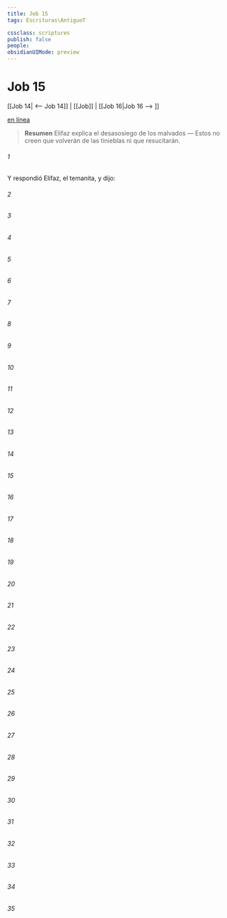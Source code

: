 ```yaml
---
title: Job 15
tags: Escrituras\AntiguoT

cssclass: scriptures
publish: false
people:
obsidianUIMode: preview
---
```


# Job 15
[[Job 14| <-- Job 14]] | [[Job]] | [[Job 16|Job 16 --> ]]

[en línea](https://churchofjesuschrist.org/study/scriptures/ot/job/15?lang=spa)

> __Resumen__
Elifaz explica el desasosiego de los malvados — Estos no creen que volverán de las tinieblas ni que resucitarán.

###### 1 
Y respondió Elifaz, el temanita, y dijo:

###### 2 


###### 3 


###### 4 


###### 5 


###### 6 


###### 7 


###### 8 


###### 9 


###### 10 


###### 11 


###### 12 


###### 13 


###### 14 


###### 15 


###### 16 


###### 17 


###### 18 


###### 19 


###### 20 


###### 21 


###### 22 


###### 23 


###### 24 


###### 25 


###### 26 


###### 27 


###### 28 


###### 29 


###### 30 


###### 31 


###### 32 


###### 33 


###### 34 


###### 35 


